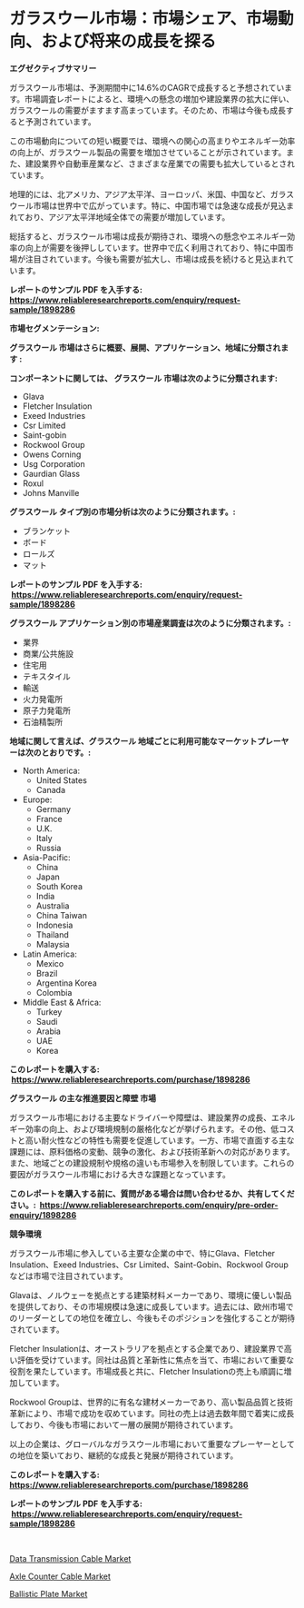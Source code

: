 <p><h1>ガラスウール市場：市場シェア、市場動向、および将来の成長を探る</h1></p><p><strong>エグゼクティブサマリー</strong></p>
<p><p>ガラスウール市場は、予測期間中に14.6%のCAGRで成長すると予想されています。市場調査レポートによると、環境への懸念の増加や建設業界の拡大に伴い、ガラスウールの需要がますます高まっています。そのため、市場は今後も成長すると予測されています。</p><p>この市場動向についての短い概要では、環境への関心の高まりやエネルギー効率の向上が、ガラスウール製品の需要を増加させていることが示されています。また、建設業界や自動車産業など、さまざまな産業での需要も拡大しているとされています。</p><p>地理的には、北アメリカ、アジア太平洋、ヨーロッパ、米国、中国など、ガラスウール市場は世界中で広がっています。特に、中国市場では急速な成長が見込まれており、アジア太平洋地域全体での需要が増加しています。</p><p>総括すると、ガラスウール市場は成長が期待され、環境への懸念やエネルギー効率の向上が需要を後押ししています。世界中で広く利用されており、特に中国市場が注目されています。今後も需要が拡大し、市場は成長を続けると見込まれています。</p></p>
<p><strong>レポートのサンプル PDF を入手する: <a href="https://www.reliableresearchreports.com/enquiry/request-sample/1898286">https://www.reliableresearchreports.com/enquiry/request-sample/1898286</a></strong></p>
<p><strong>市場セグメンテーション:</strong></p>
<p><strong> グラスウール 市場はさらに概要、展開、アプリケーション、地域に分類されます :</strong></p>
<p><strong>コンポーネントに関しては、 グラスウール 市場は次のように分類されます: &nbsp;</strong></p>
<p><ul><li>Glava</li><li>Fletcher Insulation</li><li>Exeed Industries</li><li>Csr Limited</li><li>Saint-gobin</li><li>Rockwool Group</li><li>Owens Corning</li><li>Usg Corporation</li><li>Gaurdian Glass</li><li>Roxul</li><li>Johns Manville</li></ul></p>
<p><strong> グラスウール タイプ別の市場分析は次のように分類されます。:</strong></p>
<p><ul><li>ブランケット</li><li>ボード</li><li>ロールズ</li><li>マット</li></ul></p>
<p><strong>レポートのサンプル PDF を入手する: &nbsp;<a href="https://www.reliableresearchreports.com/enquiry/request-sample/1898286">https://www.reliableresearchreports.com/enquiry/request-sample/1898286</a></strong></p>
<p><strong> グラスウール アプリケーション別の市場産業調査は次のように分類されます。:</strong></p>
<p><ul><li>業界</li><li>商業/公共施設</li><li>住宅用</li><li>テキスタイル</li><li>輸送</li><li>火力発電所</li><li>原子力発電所</li><li>石油精製所</li></ul></p>
<p><strong>地域に関して言えば、グラスウール 地域ごとに利用可能なマーケットプレーヤーは次のとおりです。:</strong></p>
<p><ul>
    <li>
        North America:
        <ul>
            <li>United States</li>
            <li>Canada</li>
        </ul>
    </li>
    <li>
        Europe:
        <ul>
            <li>Germany</li>
            <li>France</li>
            <li>U.K.</li>
            <li>Italy</li>
            <li>Russia</li>
        </ul>
    </li>
    <li>
        Asia-Pacific:
        <ul>
            <li>China</li>
            <li>Japan</li>
            <li>South Korea</li>
            <li>India</li>
            <li>Australia</li>
            <li>China Taiwan</li>
            <li>Indonesia</li>
            <li>Thailand</li>
            <li>Malaysia</li>
        </ul>
    </li>
    <li>
        Latin America:
        <ul>
            <li>Mexico</li>
            <li>Brazil</li>
            <li>Argentina Korea</li>
            <li>Colombia</li>
        </ul>
    </li>
    <li>
        Middle East & Africa:
        <ul>
            <li>Turkey</li>
            <li>Saudi</li>
            <li>Arabia</li>
            <li>UAE</li>
            <li>Korea</li>
        </ul>
    </li>
    </ul></p>
<p><strong>このレポートを購入する: &nbsp;<a href="https://www.reliableresearchreports.com/purchase/1898286">https://www.reliableresearchreports.com/purchase/1898286</a></strong></p>
<p><strong>グラスウール の主な推進要因と障壁 市場</strong></p>
<p><p>ガラスウール市場における主要なドライバーや障壁は、建設業界の成長、エネルギー効率の向上、および環境規制の厳格化などが挙げられます。その他、低コストと高い耐火性などの特性も需要を促進しています。一方、市場で直面する主な課題には、原料価格の変動、競争の激化、および技術革新への対応があります。また、地域ごとの建設規制や規格の違いも市場参入を制限しています。これらの要因がガラスウール市場における大きな課題となっています。</p></p>
<p><strong>このレポートを購入する前に、質問がある場合は問い合わせるか、共有してください。:&nbsp; <a href="https://www.reliableresearchreports.com/enquiry/pre-order-enquiry/1898286">https://www.reliableresearchreports.com/enquiry/pre-order-enquiry/1898286</a></strong></p>
<p><strong>競争環境</strong></p>
<p><p>ガラスウール市場に参入している主要な企業の中で、特にGlava、Fletcher Insulation、Exeed Industries、Csr Limited、Saint-Gobin、Rockwool Groupなどは市場で注目されています。</p><p>Glavaは、ノルウェーを拠点とする建築材料メーカーであり、環境に優しい製品を提供しており、その市場規模は急速に成長しています。過去には、欧州市場でのリーダーとしての地位を確立し、今後もそのポジションを強化することが期待されています。</p><p>Fletcher Insulationは、オーストラリアを拠点とする企業であり、建設業界で高い評価を受けています。同社は品質と革新性に焦点を当て、市場において重要な役割を果たしています。市場成長と共に、Fletcher Insulationの売上も順調に増加しています。</p><p>Rockwool Groupは、世界的に有名な建材メーカーであり、高い製品品質と技術革新により、市場で成功を収めています。同社の売上は過去数年間で着実に成長しており、今後も市場において一層の展開が期待されています。</p><p>以上の企業は、グローバルなガラスウール市場において重要なプレーヤーとしての地位を築いており、継続的な成長と発展が期待されています。</p></p>
<p><strong>このレポートを購入する: &nbsp; <a href="https://www.reliableresearchreports.com/purchase/1898286">https://www.reliableresearchreports.com/purchase/1898286</a></strong></p>
<p><strong>レポートのサンプル PDF を入手する: &nbsp;<a href="https://www.reliableresearchreports.com/enquiry/request-sample/1898286">https://www.reliableresearchreports.com/enquiry/request-sample/1898286</a></strong><strong></strong></p>
<p>&nbsp;</p>
<p><p><a href="https://github.com/arionmp/Market-Research-Report-List-2/blob/main/data-transmission-cable-market.md">Data Transmission Cable Market</a></p><p><a href="https://github.com/pgtimber/Market-Research-Report-List-1/blob/main/axle-counter-cable-market.md">Axle Counter Cable Market</a></p><p><a href="https://github.com/markusgodoy/Market-Research-Report-List-2/blob/main/ballistic-plate-market.md">Ballistic Plate Market</a></p></p>